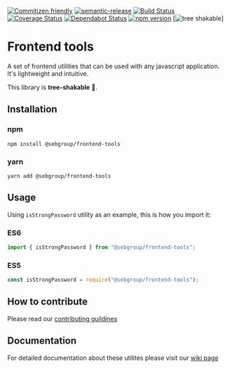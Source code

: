 [![Commitizen friendly](https://img.shields.io/badge/commitizen-friendly-brightgreen.svg)](http://commitizen.github.io/cz-cli/)
[![semantic-release](https://img.shields.io/badge/%20%20%F0%9F%93%A6%F0%9F%9A%80-semantic--release-e10079.svg)](https://github.com/semantic-release/semantic-release)
[![Build Status](https://github.com/sebgroup/frontend-tools/workflows/CI/badge.svg)](https://github.com/sebgroup/frontend-tools/actions?query=workflow%3ACI)
[![Coverage Status](https://coveralls.io/repos/github/sebgroup/frontend-tools/badge.svg?branch=master)](https://coveralls.io/github/sebgroup/frontend-tools?branch=master)
[![Dependabot Status](https://api.dependabot.com/badges/status?host=github&repo=sebgroup/frontend-tools)](https://dependabot.com)
[![npm version](https://badge.fury.io/js/%40sebgroup%2Ffrontend-tools.svg)](https://www.npmjs.com/package/@sebgroup/frontend-tools)
[![tree shakable](https://img.shields.io/badge/%F0%9F%8C%B2-tree--shakable-brightgreen)]

# **Frontend tools**

A set of frontend utilities that can be used with any javascript application. It's lightweight and intuitive.

This library is **tree-shakable** 🎉.

## **Installation**

### npm

```terminal
npm install @sebgroup/frontend-tools
```

### yarn

```terminal
yarn add @sebgroup/frontend-tools
```

## **Usage**

Using `isStrongPassword` utility as an example, this is how you import it:

### ES6

```typescript
import { isStrongPassword } from "@sebgroup/frontend-tools";
```

### ES5

```typescript
const isStrongPassword = require("@sebgroup/frontend-tools");
```

## **How to contribute**

Please read our [contributing guildines](https://github.com/sebgroup/frontend-tools/blob/master/CONTRIBUTING.md)

## **Documentation**

For detailed documentation about these utilites please visit our [wiki page](https://github.com/sebgroup/frontend-tools/wiki)
